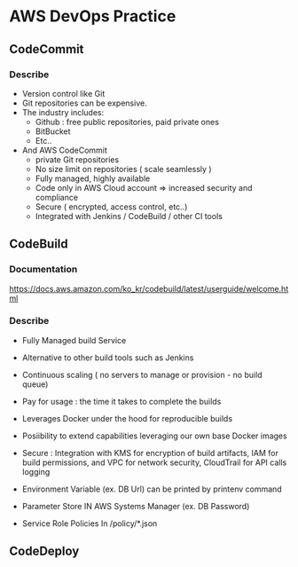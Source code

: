 # AWS DevOps Practice

## CodeCommit
### Describe
- Version control like Git
- Git repositories can be expensive.
- The industry includes:
    - Github : free public repositories, paid private ones
    - BitBucket
    - Etc..
- And AWS CodeCommit
    - private Git repositories
    - No size limit on repositories ( scale seamlessly )
    - Fully managed, highly available
    - Code only in AWS Cloud account ⇒ increased security and compliance
    - Secure ( encrypted, access control, etc..)
    - Integrated with Jenkins / CodeBuild / other CI tools

## CodeBuild
### Documentation
https://docs.aws.amazon.com/ko_kr/codebuild/latest/userguide/welcome.html
### Describe
- Fully Managed build Service
- Alternative to other build tools such as Jenkins
- Continuous scaling ( no servers to manage or provision - no build queue)
- Pay for usage : the time it takes to complete the builds
- Leverages Docker under the hood for reproducible builds
- Posiibility to extend capabilities leveraging our own base Docker images
- Secure : Integration with KMS for encryption of build artifacts, IAM for build permissions, and VPC for network security, CloudTrail for API calls logging

- Environment Variable (ex. DB Url) can be printed by printenv command
- Parameter Store IN AWS Systems Manager (ex. DB Password)
- Service Role Policies In /policy/*.json

## CodeDeploy